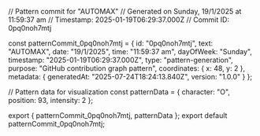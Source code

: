 // Pattern commit for "AUTOMAX"
// Generated on Sunday, 19/1/2025 at 11:59:37 am
// Timestamp: 2025-01-19T06:29:37.000Z
// Commit ID: 0pq0noh7mtj

const patternCommit_0pq0noh7mtj = {
  id: "0pq0noh7mtj",
  text: "AUTOMAX",
  date: "19/1/2025",
  time: "11:59:37 am",
  dayOfWeek: "Sunday",
  timestamp: "2025-01-19T06:29:37.000Z",
  type: "pattern-generation",
  purpose: "GitHub contribution graph pattern",
  coordinates: {
    x: 48,
    y: 2
  },
  metadata: {
    generatedAt: "2025-07-24T18:24:13.840Z",
    version: "1.0.0"
  }
};

// Pattern data for visualization
const patternData = {
  character: "O",
  position: 93,
  intensity: 2
};

export { patternCommit_0pq0noh7mtj, patternData };
export default patternCommit_0pq0noh7mtj;
